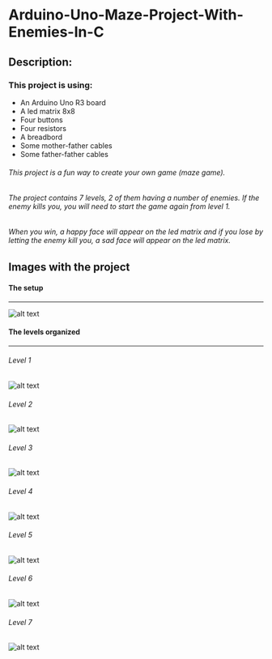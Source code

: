 # Arduino-Uno-Maze-Project-With-Enemies-In-C

## Description:

### This project is using:
+ An Arduino Uno R3 board
+ A led matrix 8x8
+ Four buttons
+ Four resistors
+ A breadbord
+ Some mother-father cables
+ Some father-father cables
      
###### This project is a fun way to create your own game (maze game).
###### The project contains 7 levels, 2 of them having a number of enemies. If the enemy kills you, you will need to start the game again from level 1.
###### When you win, a happy face will appear on the led matrix and if you lose by letting the enemy kill you, a sad face will appear on the led matrix.

## Images with the project

#### The setup 
---
![alt text](https://github.com/melisazanier/Arduino_Uno_maze_project_with_enemies/blob/master/ProjectSetup.jpg "Setup")

#### The levels organized 
---
###### Level 1
![alt text](https://github.com/melisazanier/Arduino_Uno_maze_project_with_enemies/blob/master/maps/map%201/1_map.png "Level 1")

###### Level 2
![alt text](https://github.com/melisazanier/Arduino_Uno_maze_project_with_enemies/blob/master/maps/map%202/2_map.png "Level 2")

###### Level 3
![alt text](https://github.com/melisazanier/Arduino_Uno_maze_project_with_enemies/blob/master/maps/map%203/3_map.png "Level 3")

###### Level 4
![alt text](https://github.com/melisazanier/Arduino_Uno_maze_project_with_enemies/blob/master/maps/map%204/4_map.png "Level 4")

###### Level 5
![alt text](https://github.com/melisazanier/Arduino_Uno_maze_project_with_enemies/blob/master/maps/map%205/5_map.png "Level 5")

###### Level 6
![alt text](https://github.com/melisazanier/Arduino_Uno_maze_project_with_enemies/blob/master/maps/map%206/6_map.png "Level 6")

###### Level 7
![alt text](https://github.com/melisazanier/Arduino_Uno_maze_project_with_enemies/blob/master/maps/map%207/7_map.png "Level 7")


